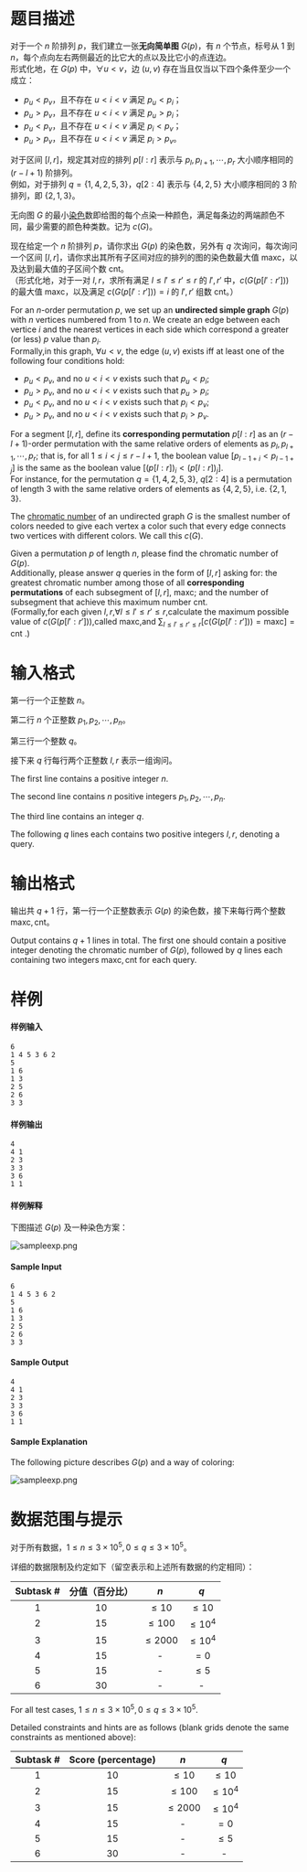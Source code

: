 
# 题目描述

对于一个 $n$ 阶排列 $p$，我们建立一张**无向简单图** $G(p)$，有 $n$ 个节点，标号从 $1$ 到 $n$，每个点向左右两侧最近的比它大的点以及比它小的点连边。  
形式化地，在 $G(p)$ 中，$\forall u<v$，边 $(u,v)$ 存在当且仅当以下四个条件至少一个成立：

* $p_u<p_v$，且不存在 $u<i<v$ 满足 $p_u<p_i$；
* $p_u>p_v$，且不存在 $u<i<v$ 满足 $p_u>p_i$；
* $p_u<p_v$，且不存在 $u<i<v$ 满足 $p_i<p_v$；
* $p_u>p_v$，且不存在 $u<i<v$ 满足 $p_i>p_v$。

对于区间 $[l,r]$，规定其对应的排列 $p[l:r]$ 表示与 $p_l,p_{l+1},\cdots,p_r$ 大小顺序相同的 $(r-l+1)$ 阶排列。  
例如，对于排列 $q=\{1,4,2,5,3\}$，$q[2:4]$ 表示与 $\{4,2,5\}$ 大小顺序相同的 $3$ 阶排列，即 $\{2,1,3\}$。

无向图 $G$ 的最小[染色](https://en.wikipedia.org/wiki/Graph_coloring)数即给图的每个点染一种颜色，满足每条边的两端颜色不同，最少需要的颜色种类数。记为 $c(G)$。

现在给定一个 $n$ 阶排列 $p$，请你求出 $G(p)$ 的染色数，另外有 $q$ 次询问，每次询问一个区间 $[l,r]$，请你求出其所有子区间对应的排列的图的染色数最大值 $\mathrm{maxc}$，以及达到最大值的子区间个数 $\mathrm{cnt}$。  
（形式化地，对于一对 $l,r$，求所有满足 $l\le l'\le r'\le r$ 的 $l',r'$ 中，$c(G(p[l':r']))$ 的最大值 $\mathrm{maxc}$，以及满足 $c(G(p[l':r']))=i$ 的 $l',r'$ 组数 $\mathrm{cnt}$。）

<div class="lang-divider"></div>

For an $n$-order permutation $p$, we set up an **undirected simple graph** $G(p)$ with $n$ vertices numbered from $1$ to $n$.
We create an edge between each vertice $i$ and the nearest vertices in each side which correspond a greater (or less) $p$ value than $p_i$.  
Formally,in this graph, $\forall u<v$, the edge $(u, v)$ exists iff at least one of the following four conditions hold:

* $p_u<p_v$, and no $u<i<v$ exists such that $p_u<p_i$;
* $p_u>p_v$, and no $u<i<v$ exists such that $p_u>p_i$;
* $p_u<p_v$, and no $u<i<v$ exists such that $p_i<p_v$;
* $p_u>p_v$, and no $u<i<v$ exists such that $p_i>p_v$.

For a segment $[l,r]$, define its **corresponding permutation** $p[l:r]$ as an $(r-l+1)$-order permutation with the same relative orders of elements as $p_l,p_{l+1},\cdots,p_r$; that is, for all $1 \leq i < j \leq r-l+1$, the boolean value $[p_{l-1+i} < p_{l-1+j}]$ is the same as the boolean value $[(p[l:r])_i < (p[l:r])_j]$.   
For instance, for the permutation $q=\{1,4,2,5,3\}$, $q[2:4]$ is a permutation of length $3$ with the same relative orders of elements as $\{4,2,5\}$, i.e. $\{2,1,3\}$.

The [chromatic number](https://en.wikipedia.org/wiki/Graph_coloring) of an undirected graph $G$ is the smallest number of colors needed to give each vertex a color such that every edge connects two vertices with different colors. We call this $c(G)$.

Given a permutation $p$ of length $n$, please find the chromatic number of $G(p)$.   
Additionally, please answer $q$ queries in the form of $[l,r]$ asking for: the greatest chromatic number among those of all **corresponding permutations** of each subsegment of $[l,r]$, $\mathrm{maxc}$; and the number of subsegment that achieve this maximum number $\mathrm{cnt}$.  
(Formally,for each given $l,r$,$\forall l\le l'\le r' \le r$,calculate the maximum possible value of $c(G(p[l':r']))$,called $\mathrm{maxc}$,and $\sum_{l\leqslant l'\leqslant r'\leqslant r}[c(G(p[l':r']))=\mathrm{maxc}]=\mathrm{cnt}$ .)

# 输入格式

第一行一个正整数 $n$。

第二行 $n$ 个正整数 $p_1,p_2,\cdots ,p_n$。

第三行一个整数 $q$。

接下来 $q$ 行每行两个正整数 $l,r$ 表示一组询问。

<div class="lang-divider"></div>

The first line contains a positive integer $n$.

The second line contains $n$ positive integers $p_1,p_2,\cdots ,p_n$.

The third line contains an integer $q$.

The following $q$ lines each contains two positive integers $l,r$, denoting a query.

# 输出格式

输出共 $q+1$ 行，第一行一个正整数表示 $G(p)$ 的染色数，接下来每行两个整数 $\mathrm{maxc},\mathrm{cnt}$。

<div class="lang-divider"></div>

Output contains $q+1$ lines in total. The first one should contain a positive integer denoting the chromatic number of $G(p)$, followed by $q$ lines each containing two integers $\mathrm{maxc},\mathrm{cnt}$ for each query.

# 样例

#### 样例输入
```plain
6
1 4 5 3 6 2
5
1 6
1 3
2 5
2 6
3 3
```

#### 样例输出
```plain
4
4 1
2 3
3 3
3 6
1 1
```

#### 样例解释

下图描述 $G(p)$ 及一种染色方案：

![sampleexp.png](source/loj/554/img/aHR0cHM6Ly9pLmxvbGkubmV0LzIwMTgvMDIvMjIvNWE4ZTMxZTJkNzE3OS5wbmc=.png)

<div class="lang-divider"></div>

#### Sample Input
```plain
6
1 4 5 3 6 2
5
1 6
1 3
2 5
2 6
3 3
```

#### Sample Output
```plain
4
4 1
2 3
3 3
3 6
1 1
```

#### Sample Explanation

The following picture describes $G(p)$ and a way of coloring:

![sampleexp.png](source/loj/554/img/aHR0cHM6Ly9pLmxvbGkubmV0LzIwMTgvMDIvMjIvNWE4ZTMxZTJkNzE3OS5wbmc=.png)

# 数据范围与提示

对于所有数据，$1\le n\le 3\times 10^5,0\le q\le 3\times 10^5$。

详细的数据限制及约定如下（留空表示和上述所有数据的约定相同）：

|Subtask #|分值（百分比）|$n$|$q$|
|:-:|:-:|:-:|:-:|
|$1$|$10$|$\le 10$|$\le 10$|
|$2$|$15$|$\le 100$|$\le 10^4$|
|$3$|$15$|$\le 2000$|$\le 10^4$|
|$4$|$15$|-|$=0$|
|$5$|$15$|-|$\le 5$|
|$6$|$30$|-|-|

<div class="lang-divider"></div>

For all test cases, $1\le n\le 3\times 10^5,0\le q\le 3\times 10^5$.

Detailed constraints and hints are as follows (blank grids denote the same constraints as mentioned above):

|Subtask #|Score (percentage)|$n$|$q$|
|:-:|:-:|:-:|:-:|
|$1$|$10$|$\le 10$|$\le 10$|
|$2$|$15$|$\le 100$|$\le 10^4$|
|$3$|$15$|$\le 2000$|$\le 10^4$|
|$4$|$15$|-|$=0$|
|$5$|$15$|-|$\le 5$|
|$6$|$30$|-|-|

